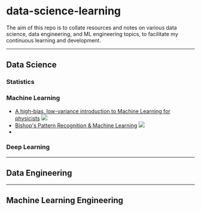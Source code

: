 # data-science-learning
The aim of this repo is to collate resources and notes on various data science, data engineering, and ML engineering topics, to facilitate my continuous learning and development.

----
## Data Science
### Statistics

### Machine Learning
- [A high-bias, low-variance introduction to Machine Learning for physicists](https://arxiv.org/abs/1803.08823) ![](https://geps.dev/progress/0)
- [Bishop's Pattern Recognition & Machine Learning](https://www.microsoft.com/en-us/research/uploads/prod/2006/01/Bishop-Pattern-Recognition-and-Machine-Learning-2006.pdf) ![](https://geps.dev/progress/0)
- 
### Deep Learning

----
## Data Engineering

----
## Machine Learning Engineering
